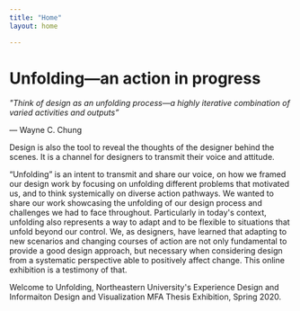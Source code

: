 ```yaml
---
title: "Home"
layout: home

---
```


# Unfolding—an action in progress  

*"Think of design as an unfolding process—a highly iterative combination of varied activities and outputs”* 

— Wayne C. Chung

Design is also the tool to reveal the thoughts of the designer behind the scenes. It is a channel for designers to transmit their voice and attitude. 

“Unfolding” is an intent to transmit and share our voice, on how we framed our design work by focusing on unfolding different problems that motivated us, and to think systemically on diverse action pathways. We wanted to share our work showcasing the unfolding of our design process and challenges we had to face throughout. Particularly in today's context, unfolding also represents a way to adapt and to be flexible to situations that unfold beyond our control. We, as designers, have learned that adapting to new scenarios and changing courses of action are not only fundamental to provide a good design approach, but necessary when considering design from a systematic perspective able to positively affect change.  This online exhibition is a testimony of that.  

Welcome to Unfolding, Northeastern University's Experience Design and Informaiton Design and Visualization MFA Thesis Exhibition, Spring 2020.


